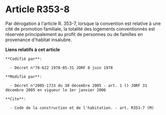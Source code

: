 # Article R353-8

Par dérogation à l'article R. 353-7, lorsque la convention est relative à une cité de promotion familiale, la totalité des
logements conventionnés est réservée principalement au profit de personnes ou de familles en provenance d'habitat insalubre.

**Liens relatifs à cet article**

	**Codifié par**:

	  - Décret n°78-622 1978-05-31 JORF 8 juin 1978

	**Modifié par**:

	  - Décret n°2005-1733 du 30 décembre 2005 - art. 1 () JORF 31 décembre 2005 en vigueur le 1er janvier 2006

	**Cite**:

	  - Code de la construction et de l'habitation. - art. R353-7 (M)
